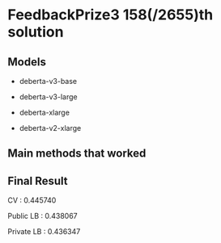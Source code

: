 # FeedbackPrize3  158(/2655)th solution
## Models
- deberta-v3-base

- deberta-v3-large

- deberta-xlarge

- deberta-v2-xlarge

## Main methods that worked



## Final Result
CV : 0.445740

Public LB : 0.438067

Private LB : 0.436347

